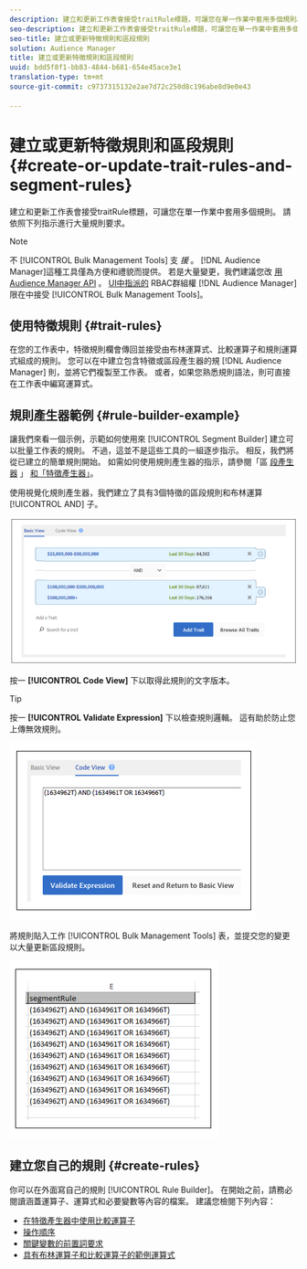 ```yaml
---
description: 建立和更新工作表會接受traitRule標題，可讓您在單一作業中套用多個規則。 請依照下列指示進行大量規則要求。
seo-description: 建立和更新工作表會接受traitRule標題，可讓您在單一作業中套用多個規則。 請依照下列指示進行大量規則要求。
seo-title: 建立或更新特徵規則和區段規則
solution: Audience Manager
title: 建立或更新特徵規則和區段規則
uuid: bdd5f8f1-bb83-4844-b681-654e45ace3e1
translation-type: tm+mt
source-git-commit: c9737315132e2ae7d72c250d8c196abe8d9e0e43

---
```



# 建立或更新特徵規則和區段規則{#create-or-update-trait-rules-and-segment-rules}

建立和更新工作表會接受traitRule標題，可讓您在單一作業中套用多個規則。 請依照下列指示進行大量規則要求。

<!-- 

<p>c_bulk_rules.xml </p>

 -->

>[!NOTE]
>
>不 [!UICONTROL Bulk Management Tools] 支 *援* 。 [!DNL Audience Manager]這種工具僅為方便和禮貌而提供。 若是大量變更，我們建議您改 [用Audience Manager API](../../api/rest-api-main/aam-api-getting-started.md) 。 [UI中指派的](../../features/administration/administration-overview.md) RBAC群組權 [!DNL Audience Manager] 限在中接受 [!UICONTROL Bulk Management Tools]。

## 使用特徵規則 {#trait-rules}

在您的工作表中，特徵規則欄會傳回並接受由布林運算式、比較運算子和規則運算式組成的規則。 您可以在中建立包含特徵或區段產生器的規 [!DNL Audience Manager] 則，並將它們複製至工作表。 或者，如果您熟悉規則語法，則可直接在工作表中編寫運算式。

## 規則產生器範例 {#rule-builder-example}

讓我們來看一個示例，示範如何使用來 [!UICONTROL Segment Builder] 建立可以批量工作表的規則。 不過，這並不是這些工具的一組逐步指示。 相反，我們將從已建立的簡單規則開始。 如需如何使用規則產生器的指示，請參閱「區 [段產生器](../../features/segments/segment-builder.md) 」 [和「特徵產生器」](../../features/traits/about-trait-builder.md)。

使用視覺化規則產生器，我們建立了具有3個特徵的區段規則和布林運算 [!UICONTROL AND] 子。

![](assets/visualrule.png)

按一 **[!UICONTROL Code View]** 下以取得此規則的文字版本。

>[!TIP]
>
>按一 **[!UICONTROL Validate Expression]** 下以檢查規則邏輯。 這有助於防止您上傳無效規則。

![](assets/coderule.png)

將規則貼入工作 [!UICONTROL Bulk Management Tools] 表，並提交您的變更以大量更新區段規則。

![](assets/segmentrule.png)

## 建立您自己的規則 {#create-rules}

你可以在外面寫自己的規則 [!UICONTROL Rule Builder]。 在開始之前，請務必閱讀涵蓋運算子、運算式和必要變數等內容的檔案。 建議您檢閱下列內容：

* [在特徵產生器中使用比較運算子](../../features/traits/trait-comparison-operators.md)
* [操作順序](../../features/traits/trait-operator-precedence.md)
* [關鍵變數的前置詞要求](../../features/traits/trait-variable-prefixes.md)
* [具有布林運算子和比較運算子的範例運算式](../../features/traits/trait-expression-samples.md)

